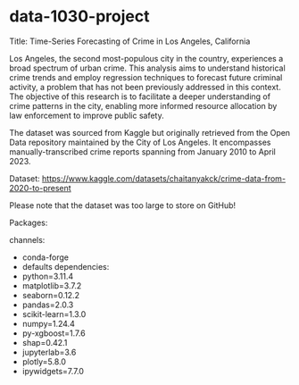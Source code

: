 # data-1030-project

Title: Time-Series Forecasting of Crime in Los Angeles, California

Los Angeles, the second most-populous city in the country, experiences a broad spectrum of urban crime. This analysis aims to understand historical crime trends and employ regression techniques to forecast future criminal activity, a problem that has not been previously addressed in this context. The objective of this research is to facilitate a deeper understanding of crime patterns in the city, enabling more informed resource allocation by law enforcement to improve public safety.

The dataset was sourced from Kaggle but originally retrieved from the Open Data repository maintained by the City of Los Angeles. It encompasses manually-transcribed crime reports spanning from January 2010 to April 2023.

Dataset: https://www.kaggle.com/datasets/chaitanyakck/crime-data-from-2020-to-present

Please note that the dataset was too large to store on GitHub!

Packages:

channels:
- conda-forge
- defaults
dependencies:
- python=3.11.4
- matplotlib=3.7.2
- seaborn=0.12.2
- pandas=2.0.3
- scikit-learn=1.3.0
- numpy=1.24.4
- py-xgboost=1.7.6
- shap=0.42.1
- jupyterlab=3.6
- plotly=5.8.0
- ipywidgets=7.7.0

